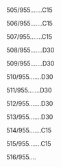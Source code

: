 505/955.......C15 


506/955.......C15 


507/955.......C15 


508/955.......D30 


509/955.......D30 


510/955.......D30 


511/955.......D30 


512/955.......D30 


513/955.......D30 


514/955.......C15 


515/955.......C15 


516/955.... 

